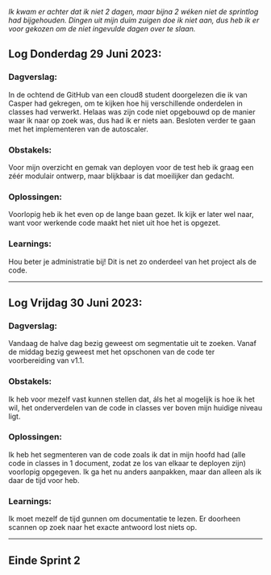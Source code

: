 *Ik kwam er achter dat ik niet 2 dagen, maar bijna 2 wéken niet de sprintlog had bijgehouden. Dingen uit mijn duim zuigen doe ik niet aan, dus heb ik er voor gekozen om de niet ingevulde dagen over te slaan.*

##  Log Donderdag 29 Juni 2023:

### Dagverslag:
In de ochtend de GitHub van een cloud8 student doorgelezen die ik van Casper had gekregen, om te kijken hoe hij verschillende onderdelen in classes had verwerkt. Helaas was zijn code niet opgebouwd op de manier waar ik naar op zoek was, dus had ik er niets aan. Besloten verder te gaan met het implementeren van de autoscaler.

### Obstakels:
Voor mijn overzicht en gemak van deployen voor de test heb ik graag een zéér modulair ontwerp, maar blijkbaar is dat moeilijker dan gedacht.

### Oplossingen:
Voorlopig heb ik het even op de lange baan gezet. Ik kijk er later wel naar, want voor werkende code maakt het niet uit hoe het is opgezet.

### Learnings:
Hou beter je administratie bij! Dit is net zo onderdeel van het project als de code.

---
## Log Vrijdag 30 Juni 2023:

### Dagverslag:
Vandaag de halve dag bezig geweest om segmentatie uit te zoeken. Vanaf de middag bezig geweest met het opschonen van de code ter voorbereiding van v1.1.

### Obstakels:
Ik heb voor mezelf vast kunnen stellen dat, áls het al mogelijk is hoe ik het wil, het onderverdelen van de code in classes ver boven mijn huidige niveau ligt.

### Oplossingen:
Ik heb het segmenteren van de code zoals ik dat in mijn hoofd had (alle code in classes in 1 document, zodat ze los van elkaar te deployen zijn) voorlopig opgegeven. Ik ga het nu anders aanpakken, maar dan alleen als ik daar de tijd voor heb.

### Learnings:
Ik moet mezelf de tijd gunnen om documentatie te lezen. Er doorheen scannen op zoek naar het exacte antwoord lost niets op.

---
## Einde Sprint 2

